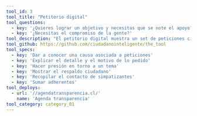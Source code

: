 ```yaml
---
tool_id: 3
tool_title: "Petitorio digital"
tool_questions:
  - key: '¿Quieres lograr un objetivo y necesitas que se note el apoyo?'
  - key: '¿Necesitas el compromiso de la gente?'
tool_description: "El petitorio digital muestra un set de peticiones ciudadanas en torno a un tema específico, permitiendo posicionar un tema y conseguir adherentes."
tool_github: https://github.com/ciudadanointeligente/the_tool
tool_specs:
  - key: 'Dar a conocer una causa asociada a peticiones'
  - key: 'Explicar el detalle y el motivo de lo pedido'
  - key: 'Hacer presión en torno a un tema'
  - key: 'Mostrar el respaldo ciudadano'
  - key: 'Recopilar el contacto de simpatizantes'
  - key: 'Sumar adherentes'
tool_deploys:
  - url: '//agendatransparencia.cl/'
    name: 'Agenda transparencia'
tool_category: category_01
---
```

